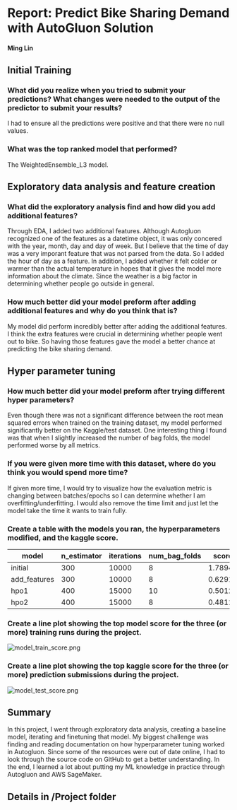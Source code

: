 # Report: Predict Bike Sharing Demand with AutoGluon Solution
#### Ming Lin

## Initial Training
### What did you realize when you tried to submit your predictions? What changes were needed to the output of the predictor to submit your results?
I had to ensure all the predictions were positive and that there were no null values.

### What was the top ranked model that performed?
The WeightedEnsemble_L3 model.

## Exploratory data analysis and feature creation
### What did the exploratory analysis find and how did you add additional features?
Through EDA, I added two additional features. Although Autogluon recognized one of the features as a datetime object, it was only concered with the year, month, day and day of week. But I believe that the time of day was a very imporant feature that was not parsed from the data. So I added the hour of day as a feature. In addition, I added whether it felt colder or warmer than the actual temperature in hopes that it gives the model more information about the climate. Since the weather is a big factor in determining whether people go outside in general.
### How much better did your model preform after adding additional features and why do you think that is?
My model did perform incredibly better after adding the additional features. I think the extra features were crucial in determining whether people went out to bike. So having those features gave the model a better chance at predicting the bike sharing demand.

## Hyper parameter tuning
### How much better did your model preform after trying different hyper parameters?
Even though there was not a significant difference between the root mean squared errors when trained on the training dataset, my model performed significantly better on the Kaggle/test dataset. One interesting thing I found was that when I slightly increased the number of bag folds, the model performed worse by all metrics. 

### If you were given more time with this dataset, where do you think you would spend more time?
If given more time, I would try to visualize how the evaluation metric is changing between batches/epochs so I can determine whether I am overfitting/underfitting. I would also remove the time limit and just let the model take the time it wants to train fully. 

### Create a table with the models you ran, the hyperparameters modified, and the kaggle score.
|model|n_estimator|iterations|num_bag_folds|score|
|--|--|--|--|--|
|initial|300|10000|8|1.78943|
|add_features|300|10000|8|0.62911|
|hpo1|400|15000|10|0.50127|
|hpo2|400|15000|8|0.48110|
### Create a line plot showing the top model score for the three (or more) training runs during the project.

![model_train_score.png](img/model_train_score.png)

### Create a line plot showing the top kaggle score for the three (or more) prediction submissions during the project.

![model_test_score.png](img/model_test_score.png)

## Summary

In this project, I went through exploratory data analysis, creating a baseline model, iterating and finetuning that model. My biggest challenge was finding and reading documentation on how hyperparameter tuning worked in Autogluon. Since some of the resources were out of date online, I had to look through the source code on GitHub to get a better understanding. In the end, I learned a lot about putting my ML knowledge in practice through Autogluon and AWS SageMaker.

## Details in /Project folder
